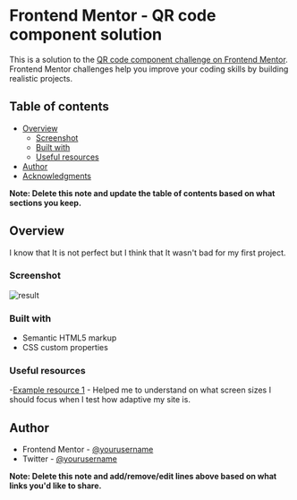 # Frontend Mentor - QR code component solution

This is a solution to the [QR code component challenge on Frontend Mentor](https://www.frontendmentor.io/challenges/qr-code-component-iux_sIO_H). Frontend Mentor challenges help you improve your coding skills by building realistic projects. 

## Table of contents

- [Overview](#overview)
  - [Screenshot](#screenshot)
  - [Built with](#built-with)
  - [Useful resources](#useful-resources)
- [Author](#author)
- [Acknowledgments](#acknowledgments)

**Note: Delete this note and update the table of contents based on what sections you keep.**

## Overview
I know that It is not perfect but I think that It wasn't bad for my first project. 

### Screenshot

![result](https://user-images.githubusercontent.com/41484527/166820887-372e2150-e22c-46a8-a210-26e48dc28cea.png)

### Built with

- Semantic HTML5 markup
- CSS custom properties

### Useful resources

-[Example resource 1](https://worship.agency/mobile-screen-sizes-for-2021) - Helped me to understand on what screen sizes I should focus when I test how adaptive my site is.


## Author

- Frontend Mentor - [@yourusername](https://www.frontendmentor.io/profile/Speredonka)
- Twitter - [@yourusername](https://www.twitter.com/speredonka)

**Note: Delete this note and add/remove/edit lines above based on what links you'd like to share.**
